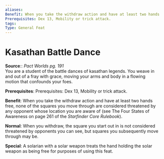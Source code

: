 ```yaml
---
aliases: 
Benefit: When you take the withdraw action and have at least two hands free, none of the squares you move through are considered threatened by any opponent whose location you are aware of.
Prerequisites: Dex 13, Mobility or trick attack.
tags: 
Type: General Feat
---
```


# Kasathan Battle Dance

**Source**:: _Pact Worlds pg. 191_  
You are a student of the battle dances of kasathan legends. You weave in and out of a fray with grace, moving your arms and body in a flowing motion that confounds your foes.

**Prerequisites**: Prerequisites: Dex 13, Mobility or trick attack.

**Benefit**: When you take the withdraw action and have at least two hands free, none of the squares you move through are considered threatened by any opponent whose location you are aware of (see The Four States of Awareness on page 261 of the _Starfinder Core Rulebook_).

**Normal**: When you withdraw, the square you start out in is not considered threatened by opponents you can see, but squares you subsequently move through may be.

**Special**: A solarian with a solar weapon treats the hand holding the solar weapon as being free for purposes of using this feat.
